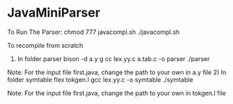 # JavaMiniParser
To Run The Parser: 
chmod 777 javacompl.sh ./javacompl.sh

To recompile from scratch 
1) In folder parser 
bison -d a.y g
cc lex.yy.c a.tab.c -o parser 
./parser 

Note: For the input file first.java, change the path to your own in a.y file 
2) In folder symtable 
flex tokgen.l 
gcc lex.yy.c -o symtable 
./symtable 

Note: For the input file first.java, change the path to your own in tokgen.l file
